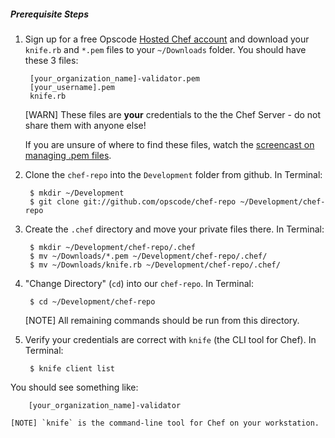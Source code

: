 ##### Prerequisite Steps
1. Sign up for a free Opscode [Hosted Chef account][chef-hosted] and download your `knife.rb` and `*.pem` files to your `~/Downloads` folder. You should have these 3 files:

        [your_organization_name]-validator.pem
        [your_username].pem
        knife.rb

    [WARN] These files are **your** credentials to the the Chef Server - do not share them with anyone else!

    If you are unsure of where to find these files, watch the [screencast on managing .pem files](https://learnchef.opscode.com/screencasts/manage-pem-files/).

1. Clone the `chef-repo` into the `Development` folder from github. In Terminal:

        $ mkdir ~/Development
        $ git clone git://github.com/opscode/chef-repo ~/Development/chef-repo

1. Create the `.chef` directory and move your private files there. In Terminal:

        $ mkdir ~/Development/chef-repo/.chef
        $ mv ~/Downloads/*.pem ~/Development/chef-repo/.chef/
        $ mv ~/Downloads/knife.rb ~/Development/chef-repo/.chef/

1. "Change Directory" (`cd`) into our `chef-repo`. In Terminal:

        $ cd ~/Development/chef-repo

    [NOTE] All remaining commands should be run from this directory.

1. Verify your credentials are correct with `knife` (the CLI tool for Chef). In Terminal:

        $ knife client list

  You should see something like:

        [your_organization_name]-validator

    [NOTE] `knife` is the command-line tool for Chef on your workstation.

[chef-hosted]: http://www.opscode.com/hosted-chef/ "Sign up for Hosted Chef"
